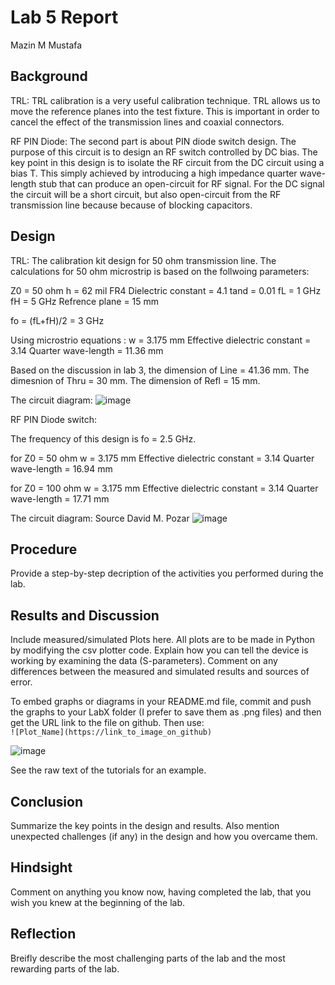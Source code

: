 # Lab 5 Report
Mazin M Mustafa 

## Background

TRL: 
TRL calibration is a very useful calibration technique. TRL allows us to move the reference planes into the test fixture. This is important in order to cancel the effect of the transmission lines and coaxial connectors.

RF PIN Diode:
The second part is about PIN diode switch design. The purpose of this circuit is to design an RF switch controlled by DC bias. The key point in this design is to isolate the RF circuit from the DC circuit using a bias T. This simply achieved by introducing a high impedance quarter wave-length stub that can produce an open-circuit for RF signal. For the DC signal the circuit will be a short circuit, but also open-circuit from the RF transmission line because because of blocking capacitors.

## Design

TRL:
The calibration kit design for 50 ohm transmission line. The calculations for 50 ohm microstrip is based on the follwoing parameters:

Z0 = 50 ohm
h = 62 mil FR4
Dielectric constant = 4.1
tand = 0.01
fL = 1 GHz
fH = 5 GHz
Refrence plane = 15 mm

fo = (fL+fH)/2 = 3 GHz

Using microstrio equations : 
w = 3.175 mm
Effective dielectric constant = 3.14
Quarter wave-length = 11.36 mm

Based on the discussion in lab 3, the dimension of Line = 41.36 mm. The dimesnion of Thru = 30 mm. The dimension of Refl = 15 mm.

The circuit diagram:
![image](https://github.com/CourseReps/ECEN452-Spring2016/blob/master/Students/Mazin-M-Mustafa/Lab5/TRL.png) <br>

RF PIN Diode switch:

The frequency of this design is fo = 2.5 GHz. 

for Z0 = 50 ohm
w = 3.175 mm
Effective dielectric constant = 3.14
Quarter wave-length = 16.94 mm

for Z0 = 100 ohm
w = 3.175 mm
Effective dielectric constant = 3.14
Quarter wave-length = 17.71 mm

The circuit diagram: Source David M. Pozar 
![image](https://github.com/CourseReps/ECEN452-Spring2016/blob/master/Students/Mazin-M-Mustafa/Lab5/Circuit.png) <br>

## Procedure
Provide a step-by-step decription of the activities you performed during the lab.

## Results and Discussion
Include measured/simulated Plots here. All plots are to be made in Python by modifying the csv plotter code. Explain how you can tell the device is working by examining the data (S-parameters). Comment on any differences between the measured and simulated results and sources of error.

To embed graphs or diagrams in your README.md file, commit and push the graphs to your LabX folder (I prefer to save them as .png files) and then get the URL link to the file on github. Then use: <br>
`![Plot_Name](https://link_to_image_on_github)` <br>

![image](https://github.com/CourseReps/ECEN452-Spring2016/blob/master/Students/Mazin-M-Mustafa/Lab5/Capacitance.png) <br>

See the raw text of the tutorials for an example.

## Conclusion
Summarize the key points in the design and results. Also mention unexpected challenges (if any) in the design and how you overcame them. 

## Hindsight
Comment on anything you know now, having completed the lab, that you wish you knew at the beginning of the lab.

## Reflection
Breifly describe the most challenging parts of the lab and the most rewarding parts of the lab.
